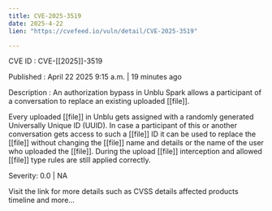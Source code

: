 ```yaml
---
title: CVE-2025-3519
date: 2025-4-22
lien: "https://cvefeed.io/vuln/detail/CVE-2025-3519"

---
```


CVE ID : CVE-[[2025]]-3519

Published :  April 22
2025
9:15 a.m. | 19 minutes ago

Description : An authorization bypass in Unblu Spark allows a participant of a conversation to replace an existing
uploaded  [[file]].

Every uploaded  [[file]] in Unblu gets assigned with a randomly generated Universally Unique ID (UUID). In case a participant of this or another conversation gets access to such a  [[file]] ID
it can be used to replace the  [[file]] without changing the  [[file]] name and details or the name of the user who uploaded the  [[file]]. During the upload
 [[file]] interception and allowed  [[file]] type rules are still applied correctly.

Severity: 0.0 | NA

Visit the link for more details
such as CVSS details
affected products
timeline
and more...
